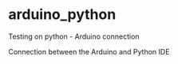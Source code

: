 # arduino_python
Testing on python - Arduino connection

Connection between the Arduino and Python IDE
